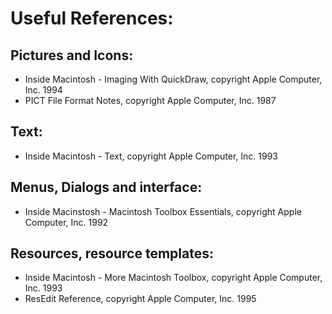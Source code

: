 # Useful References:
## Pictures and Icons: 
- Inside Macintosh - Imaging With QuickDraw, copyright Apple Computer, Inc. 1994
- PICT File Format Notes, copyright Apple Computer, Inc. 1987 
## Text:
- Inside Macintosh - Text, copyright Apple Computer, Inc. 1993
## Menus, Dialogs and interface:
- Inside Macinstosh - Macintosh Toolbox Essentials, copyright Apple Computer, Inc. 1992
## Resources, resource templates:
- Inside Macintosh - More Macintosh Toolbox, copyright Apple Computer, Inc. 1993
- ResEdit Reference, copyright Apple Computer, Inc. 1995
